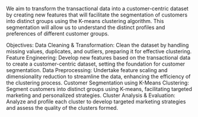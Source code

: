 We aim to transform the transactional data into a customer-centric dataset by creating new features that will facilitate the segmentation of customers into distinct groups using the K-means clustering algorithm. 
This segmentation will allow us to understand the distinct profiles and preferences of different customer groups.

Objectives:
Data Cleaning & Transformation: Clean the dataset by handling missing values, duplicates, and outliers, preparing it for effective clustering.
Feature Engineering: Develop new features based on the transactional data to create a customer-centric dataset, setting the foundation for customer segmentation.
Data Preprocessing: Undertake feature scaling and dimensionality reduction to streamline the data, enhancing the efficiency of the clustering process.
Customer Segmentation using K-Means Clustering: Segment customers into distinct groups using K-means, facilitating targeted marketing and personalized strategies.
Cluster Analysis & Evaluation: Analyze and profile each cluster to develop targeted marketing strategies and assess the quality of the clusters formed.
